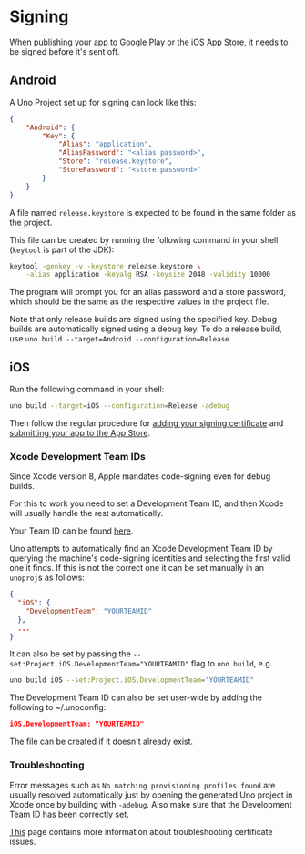 # Signing

When publishing your app to Google Play or the iOS App Store, it needs to be signed before it's sent off.

## Android

A Uno Project set up for signing can look like this:

```json
{
	"Android": {
		"Key": {
			"Alias": "application",
			"AliasPassword": "<alias password>",
			"Store": "release.keystore",
			"StorePassword": "<store password>"
		}
	}
}
```

A file named `release.keystore` is expected to be found in the same folder as the project.

This file can be created by running the following command in your shell (`keytool` is part of the JDK):

```sh
keytool -genkey -v -keystore release.keystore \
    -alias application -keyalg RSA -keysize 2048 -validity 10000
```

The program will prompt you for an alias password and a store password, which should be the same as the respective values in the project file.

Note that only release builds are signed using the specified key. Debug builds are automatically signed using a debug key. To do a release build, use `uno build --target=Android --configuration=Release`.

## iOS

Run the following command in your shell:

```sh
uno build --target=iOS --configuration=Release -adebug
```

Then follow the regular procedure for [adding your signing certificate](https://developer.apple.com/library/ios/documentation/IDEs/Conceptual/AppDistributionGuide/ConfiguringYourApp/ConfiguringYourApp.html#//apple_ref/doc/uid/TP40012582-CH28-SW1) and [submitting your app to the App Store](https://developer.apple.com/library/ios/documentation/LanguagesUtilities/Conceptual/iTunesConnect_Guide/Chapters/SubmittingTheApp.html#//apple_ref/doc/uid/TP40011225-CH33).

### Xcode Development Team IDs

Since Xcode version 8, Apple mandates code-signing even for debug builds.

For this to work you need to set a Development Team ID, and then Xcode will usually handle the rest automatically.

Your Team ID can be found [here](https://developer.apple.com/account/#/membership/).

Uno attempts to automatically find an Xcode Development Team ID by querying the machine's code-signing identities and selecting the first valid one it finds. If this is not the correct one it can be set manually in an `unoproj`s as follows:

```json
{
  "iOS": {
    "DevelopmentTeam": "YOURTEAMID"
  },
  ...
}
```

It can also be set by passing the `--set:Project.iOS.DevelopmentTeam="YOURTEAMID"` flag to `uno build`, e.g.

```sh
uno build iOS --set:Project.iOS.DevelopmentTeam="YOURTEAMID"

```

The Development Team ID can also be set user-wide by adding the following to ~/.unoconfig:

```json
iOS.DevelopmentTeam: "YOURTEAMID"
```

The file can be created if it doesn't already exist.

### Troubleshooting

Error messages such as `No matching provisioning profiles found` are usually resolved automatically just by opening the generated Uno project in Xcode once by building with `-adebug`. Also make sure that the Development Team ID has been correctly set.

[This](https://developer.apple.com/library/content/documentation/IDEs/Conceptual/AppDistributionGuide/Troubleshooting/Troubleshooting.html) page contains more information about troubleshooting certificate issues.
